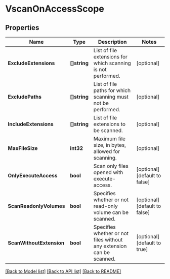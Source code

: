 # VscanOnAccessScope

## Properties

Name | Type | Description | Notes
------------ | ------------- | ------------- | -------------
**ExcludeExtensions** | **[]string** | List of file extensions for which scanning is not performed. | [optional] 
**ExcludePaths** | **[]string** | List of file paths for which scanning must not be performed. | [optional] 
**IncludeExtensions** | **[]string** | List of file extensions to be scanned. | [optional] 
**MaxFileSize** | **int32** | Maximum file size, in bytes, allowed for scanning. | [optional] 
**OnlyExecuteAccess** | **bool** | Scan only files opened with execute-access. | [optional] [default to false]
**ScanReadonlyVolumes** | **bool** | Specifies whether or not read-only volume can be scanned. | [optional] [default to false]
**ScanWithoutExtension** | **bool** | Specifies whether or not files without any extension can be scanned. | [optional] [default to true]

[[Back to Model list]](../README.md#documentation-for-models) [[Back to API list]](../README.md#documentation-for-api-endpoints) [[Back to README]](../README.md)



